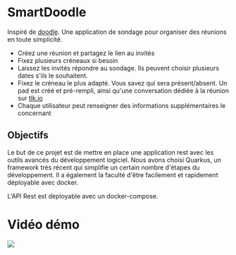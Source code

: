# SmartDoodle
Inspiré de [doodle](https://doodle.com/fr/). Une application de sondage pour organiser des réunions en toute simplicité. 
 - Créez une réunion et partagez le lien au invités
 - Fixez plusieurs créneaux si besoin
 - Laissez les invités répondre au sondage. Ils peuvent choisir plusieurs dates s'ils le souhaitent.
 - Fixez le créneau le plus adapté. Vous savez qui sera présent/absent. Un pad est créé et pré-rempli, ainsi qu'une conversation dédiée à la réunion sur [tlk.io](https://tlk.io/)
 - Chaque utilisateur peut renseigner des informations supplémentaires le concernant

## Objectifs
Le but de ce projet est de mettre en place une application rest avec les outils avancés du développement logiciel.
Nous avons choisi Quarkus, un framework très récent qui simplifie un certain nombre d'étapes du développement. Il a également la faculté d'être facilement et rapidement déployable avec docker.

L'API Rest est déployable avec un docker-compose.

# Vidéo démo
[![](http://img.youtube.com/vi/FVX4Eabw2s0/0.jpg)](http://www.youtube.com/watch?v=FVX4Eabw2s0 "")

